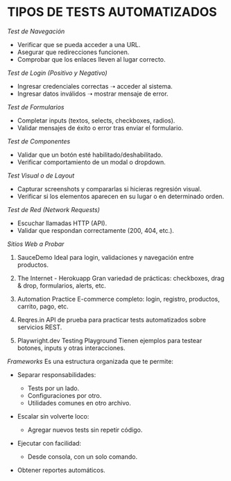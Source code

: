 # TIPOS DE TESTS AUTOMATIZADOS #

*Test de Navegación*
- Verificar que se pueda acceder a una URL.
- Asegurar que redirecciones funcionen.
- Comprobar que los enlaces lleven al lugar correcto.

*Test de Login (Positivo y Negativo)*
- Ingresar credenciales correctas ➝ acceder al sistema.
- Ingresar datos inválidos ➝ mostrar mensaje de error.

*Test de Formularios*
- Completar inputs (textos, selects, checkboxes, radios).
- Validar mensajes de éxito o error tras enviar el formulario.

*Test de Componentes*
- Validar que un botón esté habilitado/deshabilitado.
- Verificar comportamiento de un modal o dropdown.

*Test Visual o de Layout*
- Capturar screenshots y compararlas si hicieras regresión visual.
- Verificar si los elementos aparecen en su lugar o en determinado orden.

*Test de Red (Network Requests)*
- Escuchar llamadas HTTP (API).
- Validar que respondan correctamente (200, 404, etc.).

*Sitios Web a Probar*
1. SauceDemo
Ideal para login, validaciones y navegación entre productos.

2. The Internet - Herokuapp
Gran variedad de prácticas: checkboxes, drag & drop, formularios, alerts, etc.

3. Automation Practice
E-commerce completo: login, registro, productos, carrito, pago, etc.

4. Reqres.in
API de prueba para practicar tests automatizados sobre servicios REST.

5. Playwright.dev Testing Playground
Tienen ejemplos para testear botones, inputs y otras interacciones.

*Frameworks*
Es una estructura organizada que te permite:

- Separar responsabilidades:
    + Tests por un lado.
    + Configuraciones por otro.
    + Utilidades comunes en otro archivo.

- Escalar sin volverte loco:
    + Agregar nuevos tests sin repetir código.

- Ejecutar con facilidad:
    + Desde consola, con un solo comando.
    
- Obtener reportes automáticos.